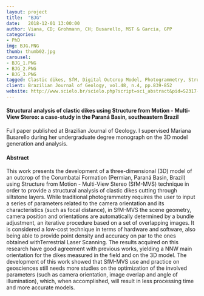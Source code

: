 ```yaml
---
layout: project
title:  "BJG"
date:   2018-12-01 13:00:00
author: Viana, CD; Grohmann, CH; Busarello, MST & Garcia, GPP
categories:
- PhD
img: BJG.PNG
thumb: thumb02.jpg
carousel:
- BJG_1.PNG
- BJG_2.PNG
- BJG_3.PNG
tagged: Clastic dikes, SfM, Digital Outcrop Model, Photogrammetry, Structural Geology
client: Brazilian Journal of Geology, vol.48, n.4, pp.839-852
website: http://www.scielo.br/scielo.php?script=sci_abstract&pid=S2317-48892018000400839&lng=en&nrm=iso
---
```

#### Structural analysis of clastic dikes using Structure from Motion - Multi-View Stereo: a case-study in the Paraná Basin, southeastern Brazil
Full paper published at Brazilian Journal of Geology. I supervised Mariana Busarello during her undergraduate degree monograph on the 3D model generation and analysis.

#### Abstract
This work presents the development of a three-dimensional (3D) model of an outcrop of the Corumbataí Formation (Permian, Paraná Basin, Brazil) using Structure from Motion - Multi-View Stereo (SfM-MVS) technique in order to provide a structural analysis of clastic dikes cutting through siltstone layers. While traditional photogrammetry requires the user to input a series of parameters related to the camera orientation and its characteristics (such as focal distance), in SfM-MVS the scene geometry, camera position and orientations are automatically determined by a bundle adjustment, an iterative procedure based on a set of overlapping images. It is considered a low-cost technique in terms of hardware and software, also being able to provide point density and accuracy on par to the ones obtained withTerrestrial Laser Scanning. The results acquired on this research have good agreement with previous works, yielding a NNW main orientation for the dikes measured in the field and on the 3D model. The development of this work showed that SfM-MVS use and practice on geosciences still needs more studies on the optimization of the involved parameters (such as camera orientation, image overlap and angle of illumination), which, when accomplished, will result in less processing time and more accurate models.
